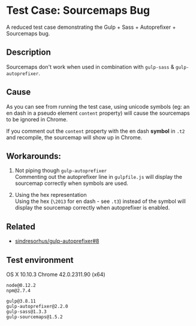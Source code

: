 # Test Case: Sourcemaps Bug
A reduced test case demonstrating the Gulp + Sass + Autoprefixer + Sourcemaps bug.


## Description
Sourcemaps don't work when used in combination with `gulp-sass` & `gulp-autoprefixer`.


## Cause
As you can see from running the test case, using unicode symbols (eg: an en dash in a pseudo element `content` property) will cause the sourcemaps to be ignored in Chrome.

If you comment out the `content` property with the en dash **symbol** in `.t2` and recompile, the sourcemap will show up in Chrome.


## Workarounds:
1. Not piping though `gulp-autoprefixer`  
Commenting out the autoprefixer line in `gulpfile.js` will display the sourcemap correctly when symbols are used.

2. Using the hex representation  
Using the hex (`\2013` for en dash - see `.t3`) instead of the symbol will display the sourcemap correctly when autoprefixer is enabled.


## Related
- [sindresorhus/gulp-autoprefixer#8](https://github.com/sindresorhus/gulp-autoprefixer/issues/8)


## Test environment
OS X 10.10.3
Chrome 42.0.2311.90 (x64)

```
node@0.12.2
npm@2.7.4

gulp@3.8.11
gulp-autoprefixer@2.2.0
gulp-sass@1.3.3
gulp-sourcemaps@1.5.2
```
